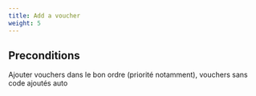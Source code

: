 ```yaml
---
title: Add a voucher
weight: 5
---
```


## Preconditions

Ajouter vouchers dans le bon ordre (priorité notamment), vouchers sans code ajoutés auto
